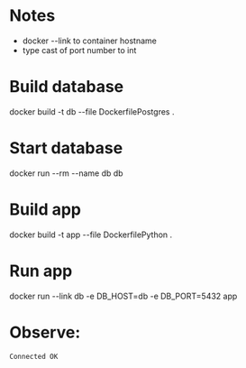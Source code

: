 # Notes

- docker --link to container hostname
- type cast of port number to int

# Build database
docker build -t db --file DockerfilePostgres .

# Start database
docker run --rm --name db db

# Build app

docker build -t app --file DockerfilePython .

# Run app

docker run --link db -e DB_HOST=db -e DB_PORT=5432 app

# Observe:

```
Connected OK
```
